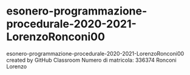 # esonero-programmazione-procedurale-2020-2021-LorenzoRonconi00
esonero-programmazione-procedurale-2020-2021-LorenzoRonconi00 created by GitHub Classroom
Numero di matricola: 336374 Ronconi Lorenzo
